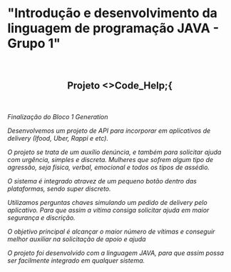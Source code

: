 <b><h1>"Introdução e desenvolvimento da linguagem de programação JAVA - Grupo 1"</h1></b>
<br> 
<h2 align=center>Projeto <>Code_Help;{</h2>
<br>

<i><p>Finalização do Bloco 1 Generation</p></i>

<i><p>Desenvolvemos um projeto de API para incorporar em aplicativos de delivery (Ifood, Uber, Rappi e etc).</p>
<p>O projeto se trata de um auxílio denúncia, e também para solicitar ajuda com urgência, simples e discreta. Mulheres que sofrem algum tipo de agressão, seja física, verbal, emocional e todos os tipos de assédio.</p>
<p>O sistema é integrado atravez de um pequeno botão dentro das plataformas, sendo super discreto.</p>
<p>Utilizamos perguntas chaves simulando um pedido de delivery pelo aplicativo. Para que assim a vítima consiga solicitar ajuda em maior segurança e discrição.</p>
<p>O objetivo principal é alcançar o maior número de vítimas e conseguir melhor auxiliar na solicitação de apoio e ajuda</p>
<p>O projeto foi desenvolvido com a linguagem JAVA, para que assim possa ser facilmente integrado em qualquer sistema.</p></i>

